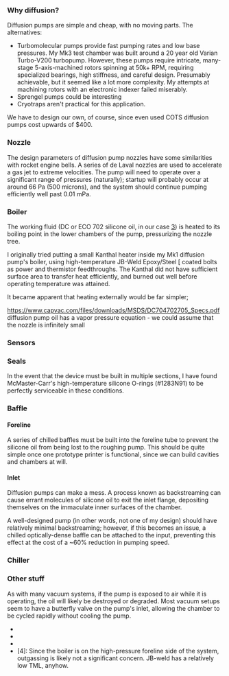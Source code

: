 ### Why diffusion?

Diffusion pumps are simple and cheap, with no moving parts. The alternatives:

* Turbomolecular pumps provide fast pumping rates and low base pressures. My Mk3 test chamber was built around a 20 year old Varian Turbo-V200 turbopump. However, these pumps require intricate, many-stage 5-axis-machined rotors spinning at 50k+ RPM, requiring specialized bearings, high stiffness, and careful design. Presumably achievable, but it seemed like a lot more complexity. My attempts at machining rotors with an electronic indexer failed miserably. 
* Sprengel pumps could be interesting
* Cryotraps aren't practical for this application.

We have to design our own, of course, since even used COTS diffusion pumps cost upwards of $400.

### Nozzle

The design parameters of diffusion pump nozzles have some similarities with rocket engine bells. A series of de Laval nozzles are used to accelerate a gas jet to extreme velocities. The pump will need to operate over a significant range of pressures (naturally); startup will probably occur at around 66 Pa (500 microns), and the system should continue pumping efficiently well past 0.01 mPa.

### Boiler

The working fluid (DC or ECO 702 silicone oil, in our case [3]) is heated to its boiling point in the lower chambers of the pump, pressurizing the nozzle tree.

I originally tried putting a small Kanthal heater inside my Mk1 diffusion pump's boiler, using high-temperature JB-Weld Epoxy/Steel [ coated bolts as power and thermistor feedthroughs. The Kanthal did not have sufficient surface area to transfer heat efficiently, and burned out well before operating temperature was attained. 

It became apparent that heating externally would be far simpler; 



https://www.capvac.com/files/downloads/MSDS/DC704702705_Specs.pdf diffusion pump oil has a vapor pressure equation - we could assume that the nozzle is infinitely small

### Sensors



### Seals

In the event that the device must be built in multiple sections, I have found McMaster-Carr's high-temperature silicone O-rings (#1283N91) to be perfectly serviceable in these conditions.

### Baffle

#### Foreline

A series of chilled baffles must be built into the foreline tube to prevent the silicone oil from being lost to the roughing pump. This should be quite simple once one prototype printer is functional, since we can build cavities and chambers at will.

#### Inlet

Diffusion pumps can make a mess. A process known as backstreaming can cause errant molecules of silicone oil to exit the inlet flange, depositing themselves on the immaculate inner surfaces of the chamber. 

A well-designed pump (in other words, not one of my design) should have relatively minimal backstreaming; however, if this becomes an issue, a chilled optically-dense baffle can be attached to the input, preventing this effect at the cost of a ~60% reduction in pumping speed.

### Chiller



### Other stuff

As with many vacuum systems, if the pump is exposed to air while it is operating, the oil will likely be destroyed or degraded. Most vacuum setups seem to have a butterfly valve on the pump's inlet, allowing the chamber to be cycled rapidly without cooling the pump. 

 * [1]: https://www.grc.nasa.gov/www/k-12/airplane/ienzl.html
 * [2]: http://www.fusor.net/board/viewtopic.php?t=11284
 * [3]: https://diffusionpumpoil.com/products/eco-702-silicone-diffusion-pump-oil/
 * [4]: Since the boiler is on the high-pressure foreline side of the system, outgassing is likely not a significant concern. JB-weld has a relatively low TML, anyhow.